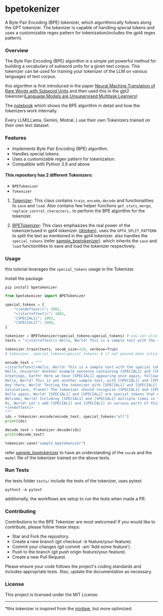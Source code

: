 # bpetokenizer

A Byte Pair Encoding (BPE) tokenizer, which algorithmically follows along the GPT tokenizer. The tokenizer is capable of handling special tokens and uses a customizable regex pattern for tokenization(includes the gpt4 regex pattern).


### Overview

The Byte Pair Encoding (BPE) algorithm is a simple yet powerful method for building a vocabulary of subword units for a given text corpus. This tokenizer can be used for training your tokenizer of the LLM on various languages of text corpus.

this algorithm is first introduced in the paper [Neural Machine Translation of Rare Words with Subword Units](https://arxiv.org/pdf/1508.07909) and then used this in the gpt2 tokenizer([Language Models are Unsupervised Multitask Learners](https://d4mucfpksywv.cloudfront.net/better-language-models/language_models_are_unsupervised_multitask_learners.pdf))

The [notebook](notebooks/tokenization.ipynb) which shows the BPE algorithm in detail and how the tokenizers work internally.

Every LLM(LLama, Gemini, Mistral..) use their own Tokenizers trained on their own text dataset.


### Features

- Implements Byte Pair Encoding (BPE) algorithm.
- Handles special tokens.
- Uses a customizable regex pattern for tokenization.
- Compatible with Python 3.9 and above


#### This repository has 2 different Tokenizers:
- `BPETokenizer`
- `Tokenizer`

1. [Tokenizer](bpetokenizer/base.py): This class contains `train`, `encode`, `decode` and functionalities to `save` and `load`. Also contains few helper functions `get_stats`, `merge`, `replace_control_characters`..  to perform the BPE algorithm for the tokenizer.

2. [BPETokenizer](bpetokenizer/tokenizer.py): This class emphasizes the real power of the tokenizer(used in gpt4 tokenizer..[tiktoken](https://github.com/openai/tiktoken)), uses the `GPT4_SPLIT_PATTERN` to split the text as mentioned in the gpt4 tokenizer. also handles the `special_tokens` (refer [sample_bpetokenizer](sample/bpetokenizer/sample_bpetokenizer.py)). which inherits the `save` and `load` functionlities to save and load the tokenizer respectively.


### Usage

this tutorial leverages the `special_tokens` usage in the Tokenizer.

Install the package

```shell
pip install bpetokenizer
```


```py
from bpetokenizer import BPETokenizer

special_tokens = {
    "<|endoftext|>": 1001,
    "<|startoftext|>": 1002,
    "[SPECIAL1]": 1003,
    "[SPECIAL2]": 1004,
}

tokenizer = BPETokenizer(special_tokens=special_tokens) # you can also use the method _special_tokens to register the special tokens (if not passed when intializing)
texts = "<|startoftext|> Hello, World! This is a sample text with the special tokens [SPECIAL1] and [SPECIAL2] to test the tokenizer.<|endoftext|>"

tokenizer.train(texts, vocab_size=310, verbose=True)
# tokenizer._special_tokens(special_tokens) # if not passed when intialization of the BPETokenizer

encode_text = """
<|startoftext|>Hello, World! This is a sample text with the special tokens [SPECIAL1] and [SPECIAL2] to test the tokenizer.
Hello, Universe! Another example sentence containing [SPECIAL1] and [SPECIAL2], used to ensure tokenizer's robustness.
Greetings, Earth! Here we have [SPECIAL1] appearing once again, followed by [SPECIAL2] in the same sentence.
Hello, World! This is yet another sample text, with [SPECIAL1] and [SPECIAL2] making an appearance.
Hey there, World! Testing the tokenizer with [SPECIAL1] and [SPECIAL2] to see if it handles special tokens properly.
Salutations, Planet! The tokenizer should recognize [SPECIAL1] and [SPECIAL2] in this long string of text.
Hello again, World! [SPECIAL1] and [SPECIAL2] are special tokens that need to be handled correctly by the tokenizer.
Welcome, World! Including [SPECIAL1] and [SPECIAL2] multiple times in this large text to ensure proper encoding.
Hi, World! Let's add [SPECIAL1] and [SPECIAL2] in various parts of this long sentence to test the tokenizer thoroughly.
<|endoftext|>
"""
ids = tokenizer.encode(encode_text, special_tokens="all")
print(ids)

decode_text = tokenizer.decode(ids)
print(decode_text)

tokenizer.save("sample_bpetokenizer")
```

refer [sample_bpetokenizer](sample/bpetokenizer) to have an understanding of the `vocab` and the `model` file of the tokenizer trained on the above texts.


### Run Tests

the tests folder `tests/` include the tests of the tokenizer, uses pytest.

```
python3 -m pytest
```

additionally, the workflows are setup to run the tests when made a PR.


### Contributing

Contributions to the BPE Tokenizer are most welcomed! If you would like to contribute, please follow these steps:

- Star and Fork the repository.
- Create a new branch (git checkout -b feature/your-feature).
- Commit your changes (git commit -am 'Add some feature').
- Push to the branch (git push origin feature/your-feature).
- Create a new Pull Request.

Please ensure your code follows the project's coding standards and includes appropriate tests. Also, update the documentation as necessary.


### License

This project is licensed under the MIT License.

----

*this tokenizer is inspired from the [minbpe](https://github.com/karpathy/minbpe), but more optimized.